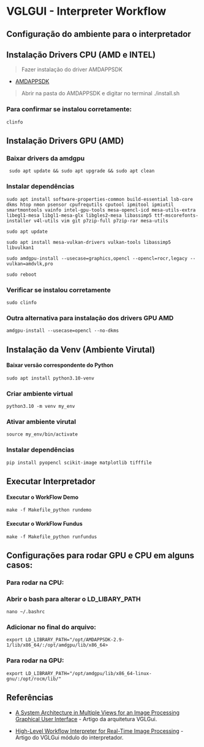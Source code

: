 # VGLGUI - Interpreter Workflow

## Configuração do ambiente para o interpretador

## Instalação Drivers CPU (AMD e INTEL)

> Fazer instalação do driver AMDAPPSDK

* [AMDAPPSDK](https://github.com/ghostlander/AMD-APP-SDK/releases/tag/v2.9.1)

> Abrir na pasta do AMDAPPSDK e digitar no terminal ./install.sh

### Para confirmar se instalou corretamente:
```
clinfo
```

## Instalação Drivers GPU (AMD)

### Baixar drivers da amdgpu 
```
 sudo apt update && sudo apt upgrade && sudo apt clean
```

### Instalar dependências

```
sudo apt install software-properties-common build-essential lsb-core dkms htop nmon psensor cpufrequtils cputool ipmitool ipmiutil smartmontools vainfo intel-gpu-tools mesa-opencl-icd mesa-utils-extra libegl1-mesa libgl1-mesa-glx libgles2-mesa libassimp5 ttf-mscorefonts-installer v4l-utils vim git p7zip-full p7zip-rar mesa-utils
```

```
sudo apt update
```
```
sudo apt install mesa-vulkan-drivers vulkan-tools libassimp5 libvulkan1
```
```
sudo amdgpu-install --usecase=graphics,opencl --opencl=rocr,legacy --vulkan=amdvlk,pro
```
```
sudo reboot
```
### Verificar se instalou corretamente

```
sudo clinfo
```
### Outra alternativa para instalação dos drivers GPU AMD
```
amdgpu-install --usecase=opencl --no-dkms
```


## Instalação da Venv (Ambiente Virutal)
#### Baixar versão correspondente do Python
```
sudo apt install python3.10-venv
```

### Criar ambiente virtual
```
python3.10 -m venv my_env
 ```
### Ativar ambiente virutal
```
source my_env/bin/activate
```
### Instalar dependências
```
pip install pyopencl scikit-image matplotlib tifffile
```


## Executar Interpretador

#### Executar o WorkFlow Demo
```
make -f Makefile_python rundemo
```
#### Executar o WorkFlow Fundus
```
make -f Makefile_python runfundus
```


## Configurações para rodar GPU e CPU em alguns casos:

### Para rodar na CPU:

### Abrir o bash para alterar o LD_LIBARY_PATH
```
nano ~/.bashrc 
```
### Adicionar no final do arquivo:
```
export LD_LIBRARY_PATH="/opt/AMDAPPSDK-2.9-1/lib/x86_64/:/opt/amdgpu/lib/x86_64>
```

### Para rodar na GPU:
```
export LD_LIBRARY_PATH="/opt/amdgpu/lib/x86_64-linux-gnu/:/opt/rocm/lib/"
```



## Referências

* [A System Architecture in Multiple Views for an Image Processing Graphical User Interface](https://www.researchgate.net/publication/351340432_A_System_Architecture_in_Multiple_Views_for_an_Image_Processing_Graphical_User_Interface?_sg%5B0%5D=lNjR7sqxLkU2nuIWM6Q91G3lXa9l_Op-YZUuFBaxyrt3aBeveZWALmZFbh064E14UrghKrbiYc91kZMKdm6wCoNnfTtP_mhypRjCO4RC.bikdAVOJj-vDeLJWcMvQdcYF1bhps9Oy5UKmT1Ng4uvCAp7zyTKk70TJx1EeFe4HPXFm-JUBzmJ5h_lQtRXHAw&_tp=eyJjb250ZXh0Ijp7ImZpcnN0UGFnZSI6Il9kaXJlY3QiLCJwYWdlIjoicHJvZmlsZSIsInByZXZpb3VzUGFnZSI6InNlYXJjaCJ9fQ) - Artigo da arquitetura VGLGui.

* [High-Level Workflow Interpreter for Real-Time Image Processing](https://www.researchgate.net/publication/369016131_High-Level_Workflow_Interpreter_for_Real-Time_Image_Processing) - Artigo do VGLGui módulo do interpretador.
